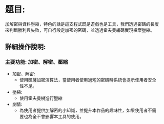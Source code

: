 # 題目:

加解密與資料壓縮，特色的話是這支程式既是遊戲也是工具，我們透過密碼的長度來判斷勝利與失敗，可自行設定加密的密碼，並透過霍夫曼編碼實現檔案壓縮。

## 詳細操作說明:

### 主要功能: 加密、解密、壓縮
- 加密、解密: 
	- 使用凱薩加密演算法，當使用者使用過短的密碼時系統會提示使用者安全性不足。
- 壓縮:
	- 使用霍夫曼樹進行壓縮
- 劇情:
	- 為使用者提供加解密的小知識，並提升本作品的趣味性，如果使用者不需要也為全不會影響本工具的使用。



